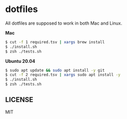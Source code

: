 # dotfiles

All dotfiles are supposed to work in both Mac and Linux. 

**Mac**

```sh
$ cut -f 1 required.tsv | xargs brew install
$ ./install.sh
$ zsh ./tests.sh
```

**Ubuntu 20.04**

```sh
$ sudo apt update && sudo apt install -y git
$ cut -f 2 required.tsv | xargs sudo apt install -y
$ ./install.sh
$ zsh ./tests.sh
```


## LICENSE

MIT
